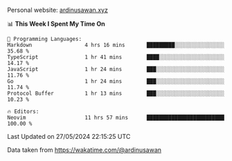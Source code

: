 Personal website: [ardinusawan.xyz](https://ardinusawan.xyz)

<!--START_SECTION:waka-->
📊 **This Week I Spent My Time On** 

```text
💬 Programming Languages: 
Markdown                 4 hrs 16 mins       █████████░░░░░░░░░░░░░░░░   35.68 % 
TypeScript               1 hr 41 mins        ████░░░░░░░░░░░░░░░░░░░░░   14.17 % 
JavaScript               1 hr 24 mins        ███░░░░░░░░░░░░░░░░░░░░░░   11.76 % 
Go                       1 hr 24 mins        ███░░░░░░░░░░░░░░░░░░░░░░   11.74 % 
Protocol Buffer          1 hr 13 mins        ███░░░░░░░░░░░░░░░░░░░░░░   10.23 % 

🔥 Editors: 
Neovim                   11 hrs 57 mins      █████████████████████████   100.00 % 
```


 Last Updated on 27/05/2024 22:15:25 UTC
<!--END_SECTION:waka-->
Data taken from https://wakatime.com/@ardinusawan
